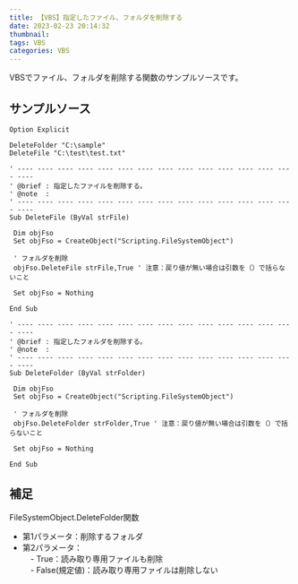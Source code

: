 ```yaml
---
title: 【VBS】指定したファイル、フォルダを削除する
date: 2023-02-23 20:14:32
thumbnail: 
tags: VBS
categories: VBS
---
```


VBSでファイル、フォルダを削除する関数のサンプルソースです。

## サンプルソース

```visual-basic
Option Explicit

DeleteFolder "C:\sample"
DeleteFile "C:\test\test.txt"

' ---- ---- ---- ---- ---- ---- ---- ---- ---- ---- ---- ---- ---- ---- ----
' @brief : 指定したファイルを削除する。
' @note  :
' ---- ---- ---- ---- ---- ---- ---- ---- ---- ---- ---- ---- ---- ---- ----
Sub DeleteFile (ByVal strFile)

 Dim objFso
 Set objFso = CreateObject("Scripting.FileSystemObject")

 ' フォルダを削除
 objFso.DeleteFile strFile,True ' 注意：戻り値が無い場合は引数を（）で括らないこと

 Set objFso = Nothing

End Sub

' ---- ---- ---- ---- ---- ---- ---- ---- ---- ---- ---- ---- ---- ---- ----
' @brief : 指定したフォルダを削除する。
' @note  :
' ---- ---- ---- ---- ---- ---- ---- ---- ---- ---- ---- ---- ---- ---- ----
Sub DeleteFolder (ByVal strFolder)

 Dim objFso
 Set objFso = CreateObject("Scripting.FileSystemObject")

 ' フォルダを削除
 objFso.DeleteFolder strFolder,True ' 注意：戻り値が無い場合は引数を（）で括らないこと

 Set objFso = Nothing

End Sub
```

## 補足

FileSystemObject.DeleteFolder関数  
- 第1パラメータ：削除するフォルダ  
- 第2パラメータ：  
　- True：読み取り専用ファイルも削除  
　- False(規定値)：読み取り専用ファイルは削除しない